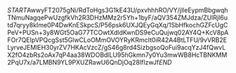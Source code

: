 $START$AwwyFT2075gNi/RdToHgs3G1kE43U/pxvhhhRO/VY/jlleEypmBbgwqhTNmuNagqePwUzgfkVh2R3DHzMMz2r5Yh+1byF/aQV354ZMJdza/ZUlRjI6utd7qryy8kIme0P4DwKnESkpcS/P56psk6UXJQEyGqXq/1SbHfkochGZFcUgCPeV+PUSn+3y8WGt5OaG77TCOwtXdldKwnDS9eCuQujwq02AY4Q+KcV8pAFOr7QEIpVPQcgSst5GlwCLoOMmOVOYRyKRmcIt0iR42A4BtLTFU/9vVRB2ELyrveJEMlEH30yrZV7HKAcVzcZ/gS46g8rd4SizbgsoQoFui9acqYzJ4fQwvLX2fO4zbRs2oAx7qP4aa38WDOBdlLU95hGkmn7y0Yu3mwWB8HcTBNKMM2PqU7x/a7LMBN9YL9PXUZRawU6QnDjOq28lfIzwJf$END$